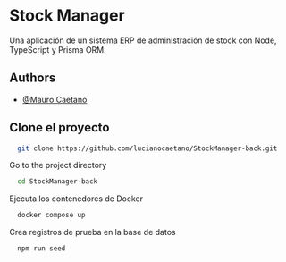 # Stock Manager

Una aplicación de un sistema ERP de administración de stock con Node, TypeScript y Prisma ORM.


## Authors

- [@Mauro Caetano](https://www.github.com/lucianocaetano/lucianocaetano)


## Clone el proyecto

```bash
  git clone https://github.com/lucianocaetano/StockManager-back.git
```

Go to the project directory

```bash
  cd StockManager-back
```

Ejecuta los contenedores de Docker

```bash
  docker compose up
```

Crea registros de prueba en la base de datos

```bash
  npm run seed
```

